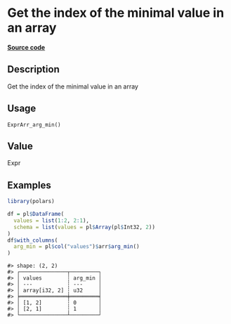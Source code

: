 

# Get the index of the minimal value in an array

[**Source code**](https://github.com/pola-rs/r-polars/tree/8387e0a88c6889e6449b053999aada405c241066/R/expr__array.R#L178)

## Description

Get the index of the minimal value in an array

## Usage

<pre><code class='language-R'>ExprArr_arg_min()
</code></pre>

## Value

Expr

## Examples

``` r
library(polars)

df = pl$DataFrame(
  values = list(1:2, 2:1),
  schema = list(values = pl$Array(pl$Int32, 2))
)
df$with_columns(
  arg_min = pl$col("values")$arr$arg_min()
)
```

    #> shape: (2, 2)
    #> ┌───────────────┬─────────┐
    #> │ values        ┆ arg_min │
    #> │ ---           ┆ ---     │
    #> │ array[i32, 2] ┆ u32     │
    #> ╞═══════════════╪═════════╡
    #> │ [1, 2]        ┆ 0       │
    #> │ [2, 1]        ┆ 1       │
    #> └───────────────┴─────────┘
